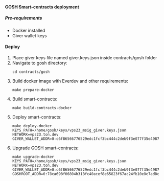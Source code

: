 #### GOSH Smart-contracts deployment

##### Pre-requirements
- Docker installed
- Giver wallet keys 

#### Deploy

1. Place giver keys file named giver.keys.json inside contracts/gosh folder
2. Navigate to gosh directory:
    ```
    cd contracts/gosh
    ```
2. Build docker image with Everdev and other requirements:
    ```
    make prepare-docker
    ```
3. Build smart-contracts:
    ```
    make build-contracts-docker
    ```
4. Deploy smart-contracts:
    ```
    make deploy-docker KEYS_PATH=/home/gosh/keys/vps23_msig_giver.keys.json NETWORK=vps23.ton.dev GIVER_WALLET_ADDR=0:c6f86566776529edc1fcf3bc444c2deb9f3e077f35e49871eb4d775dd0b04391
    ```
4. Upgrade GOSH smart-contracts:
    ```
    make upgrade-docker KEYS_PATH=/home/gosh/keys/vps23_msig_giver.keys.json NETWORK=vps23.ton.dev GIVER_WALLET_ADDR=0:c6f86566776529edc1fcf3bc444c2deb9f3e077f35e49871eb4d775dd0b04391 GOSHROOT_ADDR=0:78ca698f06804b318fc40acef8e65823f67ac24fb10e8c7ad8c8553b6eac6293
    ```